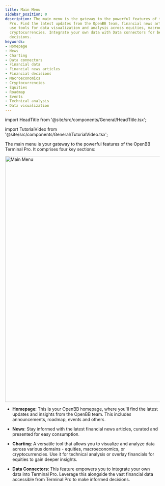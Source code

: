 ```yaml
---
title: Main Menu
sidebar_position: 0
description: The main menu is the gateway to the powerful features of the OpenBB Terminal
  Pro. Find the latest updates from the OpenBB team, financial news articles, and
  use tools for data visualization and analysis across equities, macroeconomics, and
  cryptocurrencies. Integrate your own data with Data connectors for better financial
  decisions.
keywords:
- Homepage
- News
- Charting
- Data connectors
- Financial data
- Financial news articles
- Financial decisions
- Macroeconomics
- Cryptocurrencies
- Equities
- Roadmap
- Events
- Technical analysis
- Data visualization
---
```


import HeadTitle from '@site/src/components/General/HeadTitle.tsx';

<HeadTitle title="Main Menu | OpenBB Terminal Pro Docs" />

import TutorialVideo from '@site/src/components/General/TutorialVideo.tsx';

<TutorialVideo
  youtubeLink="https://www.youtube.com/embed/BVfjZInFc60?si=ez46auhSLWz9PH1C"
  videoLegend="Short introduction to main menu"
/>

The main menu is your gateway to the powerful features of the OpenBB Terminal Pro. It comprises four key sections:

<img className="pro-border-gradient" width="800" alt="Main Menu" src="https://github.com/OpenBB-finance/OpenBBTerminal/assets/25267873/2b3df52f-83a8-442e-8021-85caa795b68f" />

* **Homepage**: This is your OpenBB homepage, where you'll find the latest updates and insights from the OpenBB team. This includes announcements, roadmap, events and others.

* **News**: Stay informed with the latest financial news articles, curated and presented for easy consumption.

* **Charting**: A versatile tool that allows you to visualize and analyze data across various domains - equities, macroeconomics, or cryptocurrencies. Use it for technical analysis or overlay financials for equities to gain deeper insights.

* **Data Connectors**: This feature empowers you to integrate your own data into Terminal Pro. Leverage this alongside the vast financial data accessible from Terminal Pro to make informed decisions.
